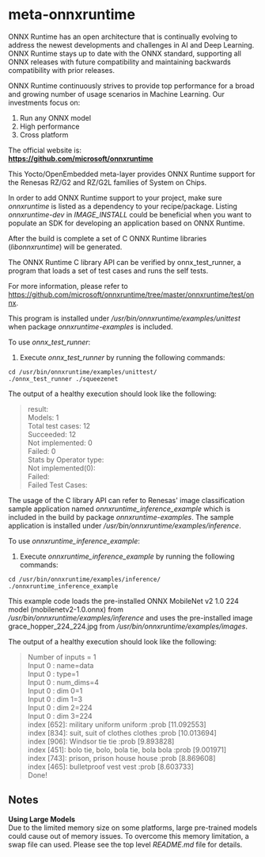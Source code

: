 # meta-onnxruntime
ONNX Runtime has an open architecture that is continually evolving to address
the newest developments and challenges in AI and Deep Learning. ONNX Runtime
stays up to date with the ONNX standard, supporting all ONNX releases with
future compatibility and maintaining backwards compatibility with prior
releases.

ONNX Runtime continuously strives to provide top performance for a broad and
growing number of usage scenarios in Machine Learning. Our investments focus on:

1. Run any ONNX model
2. High performance
3. Cross platform

The official website is:  
**https://github.com/microsoft/onnxruntime**

This Yocto/OpenEmbedded meta-layer provides ONNX Runtime support for the Renesas
RZ/G2 and RZ/G2L families of System on Chips.

In order to add ONNX Runtime support to your project, make sure *onnxruntime*
is listed as a dependency to your recipe/package. Listing *onnxruntime-dev*
in *IMAGE\_INSTALL* could be beneficial when you want to populate an SDK for
developing an application based on ONNX Runtime.

After the build is complete a set of C ONNX Runtime libraries
(*libonnxruntime*) will be generated.

The ONNX Runtime C library API can be verified by onnx_test_runner, a program
that loads a set of test cases and runs the self tests.

For more information, please refer to
https://github.com/microsoft/onnxruntime/tree/master/onnxruntime/test/onnx.

This program is installed under */usr/bin/onnxruntime/examples/unittest* when
package *onnxruntime-examples* is included.

To use *onnx_test_runner*:  
1. Execute *onnx_test_runner* by running the following commands:
```
cd /usr/bin/onnxruntime/examples/unittest/
./onnx_test_runner ./squeezenet
```
The output of a healthy execution should look like the following:
> result:   
>	Models: 1  
>	Total test cases: 12  
>		Succeeded: 12  
>		Not implemented: 0  
>		Failed: 0  
>	Stats by Operator type:  
>		Not implemented(0):   
>		Failed:  
> Failed Test Cases:  

The usage of the C library API can refer to Renesas' image classification sample
application named *onnxruntime_inference_example* which is included in the build
by package *onnxruntime-examples*. The sample application is installed under
*/usr/bin/onnxruntime/examples/inference*.

To use *onnxruntime_inference_example*:  
1. Execute *onnxruntime_inference_example* by running the following commands:
```
cd /usr/bin/onnxruntime/examples/inference/
./onnxruntime_inference_example
```

This example code loads the pre-installed ONNX MobileNet v2 1.0 224 model
(mobilenetv2-1.0.onnx) from */usr/bin/onnxruntime/examples/inference* and uses
the pre-installed image grace_hopper_224_224.jpg from
*/usr/bin/onnxruntime/examples/images*.

The output of a healthy execution should look like the following:
> Number of inputs = 1  
> Input 0 : name=data  
> Input 0 : type=1  
> Input 0 : num_dims=4  
> Input 0 : dim 0=1  
> Input 0 : dim 1=3  
> Input 0 : dim 2=224  
> Input 0 : dim 3=224  
> index [652]: military uniform uniform :prob [11.092553]  
> index [834]: suit, suit of clothes clothes :prob [10.013694]  
> index [906]: Windsor tie tie :prob [9.893828]  
> index [451]: bolo tie, bolo, bola tie, bola bola :prob [9.001971]  
> index [743]: prison, prison house house :prob [8.869608]  
> index [465]: bulletproof vest vest :prob [8.603733]  
> Done!  

## Notes ##
**Using Large Models**  
Due to the limited memory size on some platforms, large pre-trained models could
cause out of memory issues. To overcome this memory limitation, a swap file can
used. Please see the top level *README.md* file for details.
